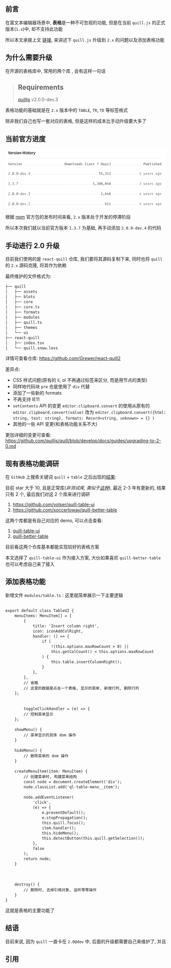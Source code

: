 ## 前言

在富文本编辑器场景中, **表格**是一种不可忽视的功能, 但是在当前 `quill.js` 的正式版本(`1.x`)中, 却不支持此功能

所以本文承接上文 [链接](ss), 来讲述下 `quill.js` 升级到 `2.x` 的问题以及添加表格功能

## 为什么需要升级

在开源的表格库中, 常用的两个库 , 会有这样一句话

> ## Requirements  
> [quilljs](https://github.com/quilljs/quill) v2.0.0-dev.3  

表格功能的基础就是在 `2.x` 版本中的 `TABLE`, `TR`, `TD` 等标签格式

除非我们自己也写一套对应的表格, 但是这样的成本比手动升级要大多了

## 当前官方进度

![](images/img.png)

根据 [npm](https://www.npmjs.com/package/quill) 官方包的发布时间来看, `2.x` 版本处于开发的停滞阶段

所以本次我们就以当前官方版本 `1.3.7` 为基础, 再手动添加 `2.0.0-dev.4` 的代码

## 手动进行 2.0 升级

目前我们使用的是 `react-quill` 仓库, 我们要将其源码复制下来, 同时也将 `quill` 的 `2.x` 源码克隆, 将其作为依赖

最终维护的文件格式为:
```
├── quill
│   ├── assets
│   ├── blots
│   ├── core
│   ├── core.ts
│   ├── formats
│   ├── modules
│   ├── quill.ts
│   ├── themes
│   └── ui
├── react-quill
│   ├── index.tsx
│   └── quill.snow.less

```

详情可查看仓库: https://github.com/Grewer/react-quill2

差异点:
- CSS 样式问题(原有的 li, ol 不再通过标签来区分, 而是用节点的类型)
- 同样地代码块 `pre` 也是使用了 `div` 代替
- 添加了一些新的 formats
- 不再支持 IE11
- `setContents` API 的变更
  `editor.clipboard.convert` 的使用从原有的 `editor.clipboard.convert(value)` 改为 `editor.clipboard.convert({html: string, text: string}, formats: Record<string, unknown> = {} )`
- 其他的一些 API 变更(和表格功能关系不大)

更加详细的变更可查看: https://github.com/quilljs/quill/blob/develop/docs/guides/upgrading-to-2-0.md


## 现有表格功能调研

在 `GitHub` 上搜索关键词 `quill` + `table` 之后出现的[结果](https://github.com/search?q=quill+table):

目前 star 大于 10, 且是正常库(_非测试库, 类似于[这种](https://github.com/dost/quilljs-table)_), 最近 2-3 年有更新的, 结果只有 2 个, 最后我们对这 2 个库来进行调研

1. https://github.com/volser/quill-table-ui
2. https://github.com/soccerloway/quill-better-table

这两个库都是有自己对应的 demo, 可以点击查看:

1. [quill-table-ui](https://codepen.io/volser/pen/QWWpOpr)
2. [quill-better-table](https://codepen.io/soccerloway/pen/WWJowj)

目前看这两个仓库基本都能实现较好的表格方案

本文选择了 `quill-table-ui` 作为接入方案, 大伙如果喜欢 `quill-better-table` 也可以考虑自己来了接入

## 添加表格功能

新增文件 `modules/table.ts` :
这里就简单展示一下主要逻辑
```tsx

export default class TableUI {
    menuItems: MenuItem[] = [
        {
            title: 'Insert column right',
            icon: iconAddColRight,
            handler: () => {
                if (
                    !(this.options.maxRowCount > 0) ||
                    this.getColCount() < this.options.maxRowCount
                ) {
                    this.table.insertColumnRight();
                }
            },
        },
        // 省略
        // 这里的数据是点击一个表格, 显示的菜单, 新增行列, 删除行列
    ];
    
    
        toggleClickHandler = (e) => {
        // 控制菜单显示
    };
    
    showMenu() {
        // 菜单显示的具体 dom 操作
    }
    
    hideMenu() {
        // 删除菜单的 dom 操作
    }
    
    createMenuItem(item: MenuItem) {
        // 创建菜单时, 构建菜单结构
        const node = document.createElement('div');
        node.classList.add('ql-table-menu__item');
    
        node.addEventListener(
            'click',
            (e) => {
                e.preventDefault();
                e.stopPropagation();
                this.quill.focus();
                item.handler();
                this.hideMenu();
                this.detectButton(this.quill.getSelection());
            },
            false
        );
        return node;
    }
    
    
    
    destroy() {
        // 删除时, 去掉引用对象, 监听等等操作
    }
}
```

这就是表格的主要功能了


## 结语

目前来说, 因为 `quill` 一直卡在 `2.0@dev` 中, 后面的升级都需要自己来维护了,
并且

## 引用